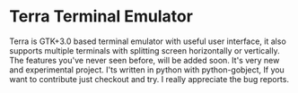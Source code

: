 Terra Terminal Emulator
========

Terra is GTK+3.0 based terminal emulator with useful user interface, it also supports multiple terminals with splitting screen horizontally or vertically. The features you've never seen before, will be added soon. It's very new and experimental project. I'ts written in python with python-gobject, If you want to contribute just checkout and try. I really appreciate the bug reports.
